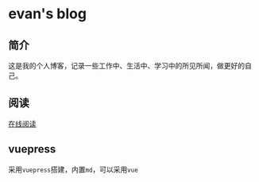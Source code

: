 # evan's blog

## 简介

这是我的个人博客，记录一些工作中、生活中、学习中的所见所闻，做更好的自己。

## 阅读

[在线阅读](https://xiaoqi7777.github.io/)

## vuepress

采用`vuepress`搭建，内置`md`，可以采用`vue`
